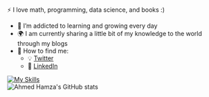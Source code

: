  :zap: I love math, programming, data science, and books :)
- 🌱 I’m addicted to learning and growing every day
- :earth_africa: I am currently sharing a little bit of my knowledge to the world through my blogs
- 🌱 How to find me:
  - :bulb: [Twitter](https://twitter.com/ahmedhamzacakin)
  - :office: [LinkedIn](https://www.linkedin.com/in/hamzacakin/)

[![My Skills](https://skillicons.dev/icons?i=js,html,css,react,swift,bootstrap,py,java,notion,&perline=3)](https://skillicons.dev)<br>
![Ahmed Hamza's GitHub stats](https://github-readme-stats.vercel.app/api?username=hamzacakin&theme=dark&show_icons=true)
